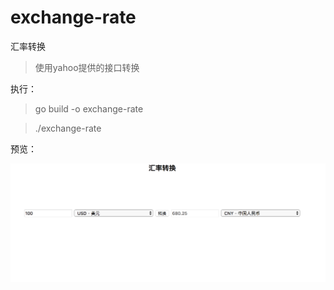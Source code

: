 # exchange-rate
汇率转换

>使用yahoo提供的接口转换

执行：

>go build -o exchange-rate

>./exchange-rate

预览：

![预览](./docs/preview.png)